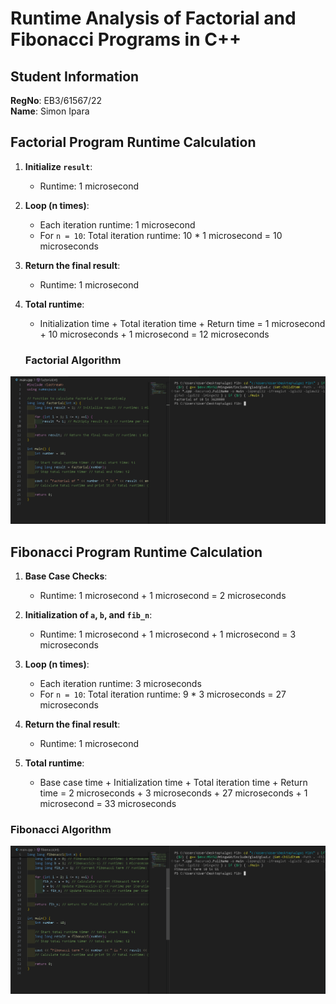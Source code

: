 # Runtime Analysis of Factorial and Fibonacci Programs in C++

## Student Information
**RegNo**: EB3/61567/22  
**Name**: Simon Ipara

## Factorial Program Runtime Calculation
1. **Initialize `result`**:
   - Runtime: 1 microsecond

2. **Loop (n times)**:
   - Each iteration runtime: 1 microsecond
   - For `n = 10`: Total iteration runtime: 10 * 1 microsecond = 10 microseconds

3. **Return the final result**:
   - Runtime: 1 microsecond

4. **Total runtime**:
   - Initialization time + Total iteration time + Return time = 1 microsecond + 10 microseconds + 1 microsecond = 12 microseconds

   ### Factorial Algorithm
![Factorial](images/factorial.png)



## Fibonacci Program Runtime Calculation
1. **Base Case Checks**:
   - Runtime: 1 microsecond + 1 microsecond = 2 microseconds

2. **Initialization of `a`, `b`, and `fib_n`**:
   - Runtime: 1 microsecond + 1 microsecond + 1 microsecond = 3 microseconds

3. **Loop (n times)**:
   - Each iteration runtime: 3 microseconds
   - For `n = 10`: Total iteration runtime: 9 * 3 microseconds = 27 microseconds

4. **Return the final result**:
   - Runtime: 1 microsecond

5. **Total runtime**:
   - Base case time + Initialization time + Total iteration time + Return time = 2 microseconds + 3 microseconds + 27 microseconds + 1 microsecond = 33 microseconds


### Fibonacci Algorithm
![Fibonacci](images/fibonacci.png)
